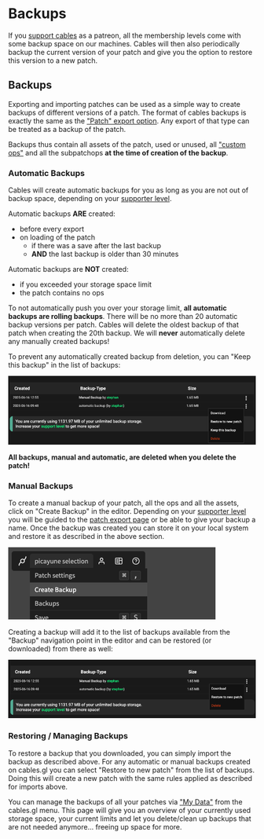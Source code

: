 # Backups

If you [support cables](/support) as a patreon, all the membership levels come with some backup space on our machines. Cables will then also
periodically backup the current version of your patch and give you the option to restore this version to a new patch.

## Backups

Exporting and importing patches can be used as a simple way to create backups of different versions of a patch. The format of cables
backups is exactly the same as the ["Patch" export option](../dev_embed/export_standalone/export_standalone). Any export of that type can be treated as a backup of the patch.

Backups thus contain all assets of the patch, used or unused, all ["custom ops"](../../5_1_permissions/3_ops/ops) and all
the subpatchops **at the time of creation of the backup**.

### Automatic Backups

Cables will create automatic backups for you as long as you are not out of backup space, depending on your [supporter level](/support).

Automatic backups **ARE** created:

- before every export
- on loading of the patch
  - if there was a save after the last backup
  - **AND** the last backup is older than 30 minutes

Automatic backups are **NOT** created:

- if you exceeded your storage space limit
- the patch contains no ops

To not automatically push you over your storage limit, **all automatic backups are rolling backups**.
There will be no more than 20 automatic backup versions per patch. Cables will delete the oldest backup of that patch when creating the 20th
backup. We will **never** automatically delete any manually created backups!

To prevent any automatically created backup from deletion, you can "Keep this backup" in the list of backups:

![](img/keep_backup.png)

**All backups, manual and automatic, are deleted when you delete the patch!**

### Manual Backups

To create a manual backup of your patch, all the ops and all the assets, click on "Create Backup" in the editor.
Depending on your [supporter level](/support) you will be guided to the [patch export page](../dev_embed/export_standalone/export_standalone)
or be able to give your backup a name. Once the backup was created you can store it on your local system and restore it
as described in the above section.

![](img/create_backup.png)

Creating a backup will add it to the list of backups available from the "Backup" navigation point
in the editor and can be restored (or downloaded) from there as well:

![](img/manage_backups.png)

### Restoring / Managing Backups

To restore a backup that you downloaded, you can simply import the backup as described above. For any automatic or manual
backups created on cables.gl you can select "Restore to new patch" from the list of backups. Doing this will create a new
patch with the same rules applied as described for imports above.

You can manage the backups of all your patches via ["My Data"](/mydata#backups) from the cables.gl menu. This page will give you an overview
of your currently used storage space, your current limits and let you delete/clean up backups that are not needed anymore...
freeing up space for more.


